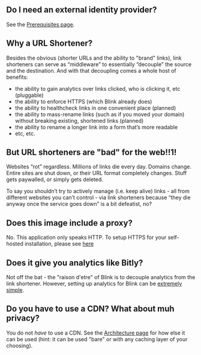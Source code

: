 ## Do I need an external identity provider?

See the [Prerequisites page](/Installation/2.1%20Prerequisites).

## Why a URL Shortener?

Besides the obvious (shorter URLs and the ability to "brand" links), link shorteners can serve as “middleware” to essentially “decouple” the source and the destination. And with that decoupling comes a whole host of benefits:

- the ability to gain analytics over links clicked, who is clicking it, etc (pluggable)
- the ability to enforce HTTPS (which Blink already does)
- the ability to healthcheck links in one convenient place (planned)
- the ability to mass-rename links (such as if you moved your domain) without breaking existing, shortened links (planned)
- the ability to rename a longer link into a form that’s more readable
- etc, etc.

## But URL shorteners are "bad" for the web!!1!

Websites “rot” regardless. Millions of links die every day. Domains change. Entire sites are shut down, or their URL format completely changes. Stuff gets paywalled, or simply gets deleted.

To say you shouldn’t try to actively manage (i.e. keep alive) links - all from different websites you can’t control - via link shorteners because “they die anyway once the service goes down” is a bit defeatist, no?

## Does this image include a proxy?

No. This application only speaks HTTP. To setup HTTPS for your self-hosted installation, please see [here](/Installation/2.3%20Advanced)

## Does it give you analytics like Bitly?

Not off the bat - the "raison d'etre" of Blink is to decouple analytics from the link shortener. However, setting up analytics for Blink can be [extremely simple](/Installation/2.2%20Shortcut).

## Do you have to use a CDN? What about muh privacy?

You do not _have_ to use a CDN. See the [Architecture page](/Introduction/1.3%20Architecture) for how else it can be used (hint: it can be used "bare" or with any caching layer of your choosing).
